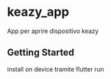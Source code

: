 # keazy_app

App per aprire dispositivo keazy

## Getting Started

install on device tramite flutter run
